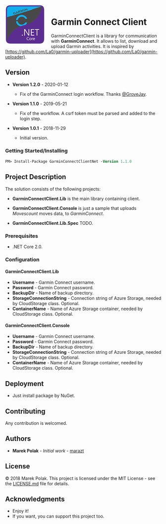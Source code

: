 <img src="logo-128.png" align="left" style="width:128px; margin-right: 20px;" />

# Garmin Connect Client

GarminConnectClient is a library for communication with **GarminConnect**. It allows to list, download and upload Garmin activities. 
It is inspired by [https://github.com/La0/garmin-uploader](https://github.com/La0/garmin-uploader).

## Version

- **Version 1.2.0** - 2020-01-12

  - Fix of the GarminConnect login workflow. Thanks [@GroveJay](https://github.com/GroveJay).
 
- **Version 1.1.0** - 2019-05-21

  - Fix of the workflow. A csrf token must be parsed and added to the login step.

- **Version 1.0.1** - 2018-11-29
  - Initial version. 

### Getting Started/Installing

```ps
PM> Install-Package GarminConnectClientNet -Version 1.1.0
```

## Project Description

The solution consists of the following projects:

- **GarminConnectClient.Lib** is the main library containing client.

- **GarminConnectClient.Console** is just a sample that uploads *Movescount* moves data, to *GarminConnect*.

- **GarminConnectClient.Lib.Spec** TODO.


### Prerequisites

- .NET Core 2.0.


### Configuration

#### GarminConnectClient.Lib

- **Username** - Garmin Connect username.
- **Password** - Garmin Connect password.
- **BackupDir** - Name of backup directory.
- **StorageConnectionString** - Connection string of Azure Storage, needed by CloudStorage class. Optional.
- **ContainerName** - Name of Azure Storage container, needed by CloudStorage class. Optional.

#### GarminConnectClient.Console

- **Username** - Garmin Connect username.
- **Password** - Garmin Connect password.
- **BackupDir** - Name of backup directory.
- **StorageConnectionString** - Connection string of Azure Storage, needed by CloudStorage class. Optional.
- **ContainerName** - Name of Azure Storage container, needed by CloudStorage class. Optional.


## Deployment

- Just install package by NuGet.


## Contributing

Any contribution is welcomed.

## Authors

- **Marek Polak** - *Initial work* - [marazt](https://github.com/marazt)

## License

© 2018 Marek Polak. This project is licensed under the MIT License - see the [LICENSE.md](LICENSE.md) file for details.

## Acknowledgments

- Enjoy it!
- If you want, you can support this project too.